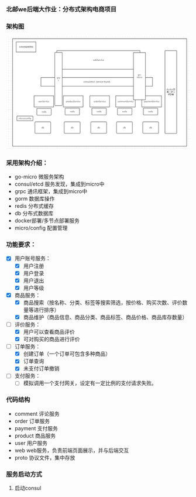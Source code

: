 ### 北邮we后端大作业：分布式架构电商项目

### 架构图
![avatar](./web/html/images/framwork.png)

### 采用架构介绍：
* go-micro 微服务架构
* consul/etcd 服务发现，集成到micro中
* grpc 通讯框架，集成到micro中
* gorm 数据库操作
* redis 分布式缓存
* db 分布式数据库
* docker部署/多节点部署服务
* micro/config 配置管理

### 功能要求：
- [x] 用户账号服务：
    - [x] 用户注册
    - [x] 用户登录
    - [x] 用户退出
    - [x] 用户等级
- [x] 商品服务：
    - [x] 商品搜索（按名称、分类、标签等搜索筛选，按价格、购买次数、评价数量等进行排序）
    - [x] 商品维护（商品信息、商品分类、商品标签、商品价格、商品库存数量）
- [ ] 评价服务：
    - [x] 用户可以查看商品评价
    - [x] 可对购买的商品进行评价
- [ ] 订单服务：
    - [x] 创建订单（一个订单可包含多种商品）
    - [x] 订单查询
    - [x] 未支付订单撤销
- [ ] 支付服务：
    - [ ] 模拟调用一个支付网关，设定有一定比例的支付请求失败。

### 代码结构
* comment 评论服务
* order 订单服务
* payment 支付服务
* product 商品服务
* user 用户服务
* web web服务，负责前端页面展示，并与后端交互
* proto 协议文件，集中存放

### 服务启动方式

1. 启动consul 